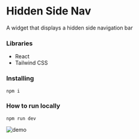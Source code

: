# Hidden Side Nav

A widget that displays a hidden side navigation bar

### Libraries

- React
- Tailwind CSS

### Installing

```
npm i
```

### How to run locally

```
npm run dev
```

![demo](/demo.gif)
